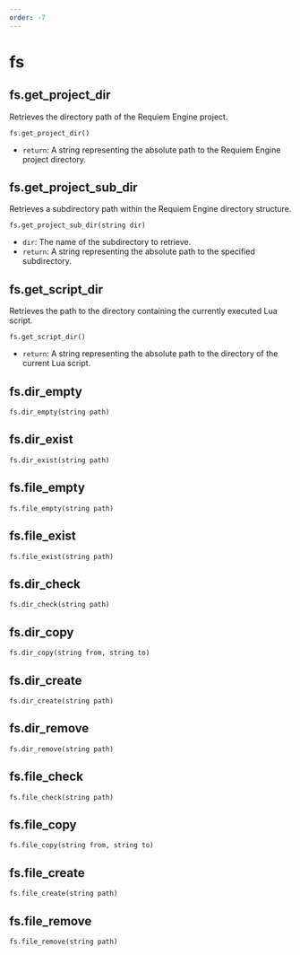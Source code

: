 ```yaml
---
order: -7
---
```


# fs

## fs.get_project_dir
Retrieves the directory path of the Requiem Engine project.

`fs.get_project_dir()`
* `return`: A string representing the absolute path to the Requiem Engine project directory.

## fs.get_project_sub_dir
Retrieves a subdirectory path within the Requiem Engine directory structure.

`fs.get_project_sub_dir(string dir)`
* `dir`: The name of the subdirectory to retrieve.
* `return`: A string representing the absolute path to the specified subdirectory.

## fs.get_script_dir
Retrieves the path to the directory containing the currently executed Lua script.

`fs.get_script_dir()`
* `return`: A string representing the absolute path to the directory of the current Lua script.

## fs.dir_empty
`fs.dir_empty(string path)`

## fs.dir_exist
`fs.dir_exist(string path)`

## fs.file_empty
`fs.file_empty(string path)`

## fs.file_exist
`fs.file_exist(string path)`

## fs.dir_check
`fs.dir_check(string path)`

## fs.dir_copy
`fs.dir_copy(string from, string to)`

## fs.dir_create
`fs.dir_create(string path)`

## fs.dir_remove
`fs.dir_remove(string path)`

## fs.file_check
`fs.file_check(string path)`

## fs.file_copy
`fs.file_copy(string from, string to)`

## fs.file_create
`fs.file_create(string path)`

## fs.file_remove
`fs.file_remove(string path)`
